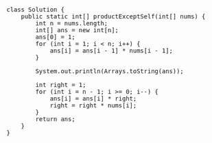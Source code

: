 <pre>
class Solution {
    public static int[] productExceptSelf(int[] nums) {
        int n = nums.length;
        int[] ans = new int[n];
        ans[0] = 1;
        for (int i = 1; i < n; i++) {
            ans[i] = ans[i - 1] * nums[i - 1];
        }
        
        System.out.println(Arrays.toString(ans));

        int right = 1;
        for (int i = n - 1; i >= 0; i--) {
            ans[i] = ans[i] * right;
            right = right * nums[i];
        }
        return ans;
    }
}
</pre>
